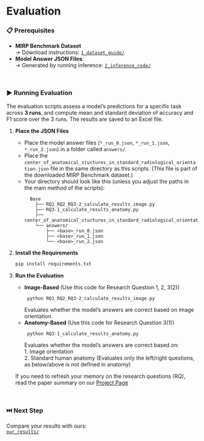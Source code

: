 # Evaluation

### 📋 Prerequisites
- **MIRP Benchmark Dataset**  
  → Download instructions: [`1_dataset_guide/`](https://github.com/Wolfda95/MIRP_Benchmark/tree/main/1_dataset_guide)  
- **Model Answer JSON Files**:  
  → Generated by running inference: [`2_inference_code/`](https://github.com/Wolfda95/MIRP_Benchmark/tree/main/2_inference_code)  

<br/>

### ▶️ Running Evaluation 
The evaluation scripts assess a model’s predictions for a specific task across **3 runs**, and compute mean and standard deviation of accuracy and F1 score over the 3 runs. The results are saved to an Excel file.

1. **Place the JSON Files**
   - Place the model answer files (`*_run_0.json`, `*_run_1.json`, `*_run_2.json`) in a folder called `answers/`.
   - Place the `center_of_anatomical_stuctures_in_standard_radiological_orientation.json` file in the same directory as this scripts. (This file is part of the downloaded MIRP Benchmark dataset.)
   - Your directory should look like this (unless you adjust the paths in the main method of the scripts):
      ```
        Base
          ├── RQ1_RQ2_RQ3-2_calculate_results_image.py
          ├── RQ3-1_calculate_results_anatomy.py
          ├── center_of_anatomical_stuctures_in_standard_radiological_orientation.json
          └── answers/
              ├── <base>_run_0.json
              ├── <base>_run_1.json
              └── <base>_run_2.json
      ```
2. **Install the Requirements**
   ```bash
   pip install requirements.txt
   ```
4. **Run the Evaluation**
   - **Image-Based** (Use this code for Research Question 1, 2, 3(2))
      ```
       python RQ1_RQ2_RQ3-2_calculate_results_image.py
      ```
      Evaluates whether the model’s answers are correct based on image orientation. 
   - **Anatomy-Based** (Use this code for Research Question 3(1))
      ```
       python RQ3-1_calculate_results_anatomy.py
      ```
      Evaluates whether the model’s answers are correct based on:  
          1. Image orientation  
          2. Standard human anatomy
      (Evaluates only the left/right questions, as below/above is not defined in anatomy)
     
   If you need to refresh your memory on the research questions (RQ), read the paper summary on our [Project Page](https://wolfda95.github.io/your_other_left/)


   
<br/>

### ⏭️ Next Step
Compare your results with ours:  
[`our_results/`](https://github.com/Wolfda95/MIRP_Benchmark/tree/main/our_results)  

